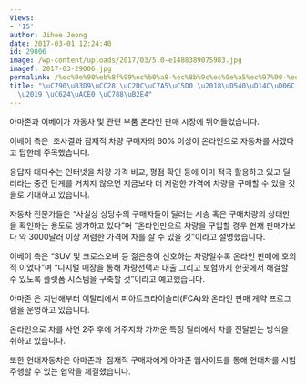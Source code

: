 ```yaml
---
Views:
- '15'
author: Jihee Jeong
date: 2017-03-01 12:24:40
id: 29006
image: /wp-content/uploads/2017/03/5.0-e1488389075983.jpg
imagef: 2017-03-29006.jpg
permalink: /%ec%9e%90%eb%8f%99%ec%b0%a8-%ec%8b%9c%ec%9e%a5%ec%97%90-%ed%95%80%ed%85%8c%ed%81%ac-%ec%8b%9c%eb%8c%80-%ec%98%a4%ea%b3%a0-%ec%9e%88%eb%8b%a4/
title: "\uC790\uB3D9\uCC28 \uC2DC\uC7A5\uC5D0 \u2018\uD540\uD14C\uD06C \uC2DC\uB300\
  \u2019 \uC624\uACE0 \uC788\uB2E4"
---
```


아마존과 이베이가 자동차 및 관련 부품 온라인 판매 시장에 뛰어들었습니다.

이베이 측은  조사결과 잠재적 차량 구매자의 60% 이상이 온라인으로 자동차를 사겠다고 답한데 주목했습니다.

응답자 대다수는 인터넷을 차량 가격 비교, 평점 확인 등에 이미 적극 활용하고 있고 딜러라는 중간 단계를 거치지 않으면 지금보다 더 저렴한 가격에 차량을 구매할 수 있을 것을로 기대하고 있습니다.

자동차 전문가들은 “사실상 상당수의 구매자들이 딜러는 시승 혹은 구매차량의 상태만을 확인하는 용도로 생가하고 있다”며 “온라인만으로 차량을 구입할 경우 현재 판매가보다 약 3000달러 이상 저렴한 가격에 차를 살 수 있을 것”이라고 설명했습니다.

이베이 측은 “SUV 및 크로스오버 등 젊은층이 선호하는 차량일수록 온라인 판매에 호의적 이었다”며 “디지털 매장을 통해 차량선택과 대출 그리고 보험까지 한곳에서 해결할 수 있도록 플랫폼 시스템을 구축할 것”이라고 예고했습니다.

아마존 은 지난해부터 이탈리에서 피아트크라이슬러(FCA)와 온라인 판매 계약 프로그램을 운영하고 있습니다.

온라인으로 차를 사면 2주 후에 거주지와 가까운 특정 딜러에서 차를 전달받는 방식을 취하고 있습니다.

또한 현대자동차은 아마존과  잠재적 구매자에게 아마존 웹사이트를 통해 현대차를 시험 주행할 수 있는 협약을 체결했습니다.